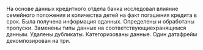 На основе данных кредитного отдела банка исследовал влияние семейного положения и количества детей на факт погашения кредита в срок. Была получена информация оданных. Определены и обработаны пропуски. Заменены типы данных на соответствующиехранящимся данным. Удалены дубликаты. Категоризованы данные. Один датафрейм декомпозирован на три.    
